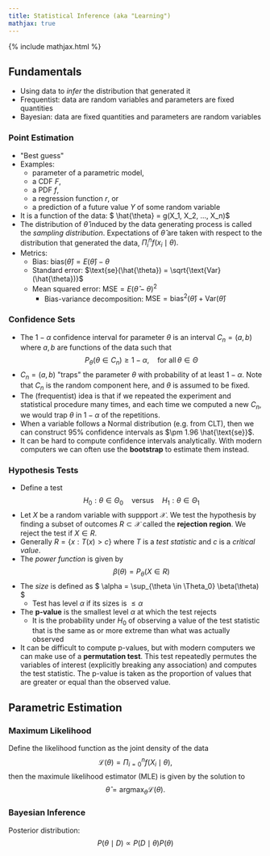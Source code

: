 ```yaml
---
title: Statistical Inference (aka "Learning")
mathjax: true
---
```


{% include mathjax.html %}

## Fundamentals

- Using data to *infer* the distribution that generated it
- Frequentist: data are random variables and parameters are fixed quantities
- Bayesian: data are fixed quantities and parameters are random variables

### Point Estimation

- "Best guess"
- Examples:
  - parameter of a parametric model, 
  - a CDF $F$, 
  - a PDF $f$,
  - a regression function $r$, or 
  - a prediction of a future value $Y$ of some random variable
- It is a function of the data: $ \hat{\theta} = g(X_1, X_2, ..., X_n)$ 
- The distribution of $\hat{\theta}$ induced by the data generating process is called the *sampling distribution*. Expectations of $\hat{\theta}$ are taken with respect to the distribution that generated the data, $\Pi_{i}^{n} f(x_i \mid \theta).$
- Metrics:
  - Bias: $\text{bias}(\hat{\theta}) = E(\hat{\theta}) - \theta$
  - Standard error: $\text{se}(\hat{\theta}) = \sqrt{\text{Var}(\hat{\theta})}$
  - Mean squared error: $\text{MSE} = E(\hat{\theta} - \theta)^2$
    - Bias-variance decomposition: $\text{MSE} = \text{bias}^2(\hat{\theta}) + \text{Var}(\hat{\theta})$

### Confidence Sets

- The $1 - \alpha$ confidence interval for parameter $\theta$ is an interval $C_n = (a, b)$ where $a,b$ are functions of the data such that $$P_{\theta}(\theta \in C_n) \geq 1 - \alpha, \quad \text{for all}\, \theta \in \Theta$$ 
- $C_n = (a,b)$ "traps" the parameter $\theta$ with probability of at least $1-\alpha$. Note that $C_n$ is the random component here, and $\theta$ is assumed to be fixed.
- The (frequentist) idea is that if we repeated the experiment and statistical procedure many times, and each time we computed a new $C_n$, we would trap $\theta$ in $1-\alpha$ of the repetitions.
- When a variable follows a Normal distribution (e.g. from CLT), then we can construct 95% confidence intervals as $\pm 1.96 \hat{\text{se}}$.
- It can be hard to compute confidence intervals analytically. With modern computers we can often use the **bootstrap** to estimate them instead.

### Hypothesis Tests

- Define a test $$H_0 : \theta \in \Theta_0 \quad \text{versus} \quad H_1 : \theta \in \Theta_1$$
- Let $X$ be a random variable with suppport $\mathcal{X}$. We test the hypothesis by finding a subset of outcomes $R \subset \mathcal{X}$ called the **rejection region**. We reject the test if $X \in R$.
- Generally $R = \{ x : T(x) > c \}$ where $T$ is a *test statistic* and $c$ is a *critical value*.
- The *power function* is given by $$\beta(\theta) = P_{\theta}(X \in R)$$
- The *size* is defined as $ \alpha = \sup_{\theta \in \Theta_0} \beta(\theta) $
  - Test has level $\alpha$ if its sizes is $\leq \alpha$
- The **p-value** is the smallest level $\alpha$ at which the test rejects
  - It is the probability under $H_0$ of observing a value of the test statistic that is the same as or more extreme than what was actually observed
- It can be difficult to compute p-values, but with modern computers we can make use of a **permutation test**. This test repeatedly permutes the variables of interest (explicitly breaking any association) and computes the test statistic. The p-value is taken as the proportion of values that are greater or equal than the observed value.

## Parametric Estimation

### Maximum Likelihood

Define the likelihood function as the joint density of the data $$\mathcal{L}(\theta) = \Pi_{i=0}^{n} f(X_i  \mid  \theta),$$
then the maximule likelihood estimator (MLE) is given by the solution to
$$ \hat{\theta} = \text{argmax}_{\theta} \mathcal{L}(\theta).$$

### Bayesian Inference

Posterior distribution:
$$ P(\theta \mid D) \propto P(D \mid \theta) P(\theta) $$